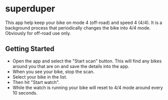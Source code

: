 # superduper

This app help keep your bike on mode 4 (off-road) and speed 4 (4/4). It is a background process that periodically changes the bike into 4/4 mode. Obviously for off-road use only.

## Getting Started

- Open the app and select the "Start scan" button. This will find any bikes around you that are on and save the details into the app. 
- When you see your bike, stop the scan. 
- Select your bike in the list. 
- Then hit "Start watch". 
- While the watch is running your bike will reset to 4/4 mode around every 10 seconds.